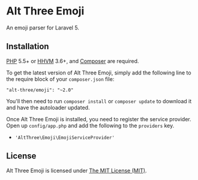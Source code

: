 # Alt Three Emoji

An emoji parser for Laravel 5.


## Installation

[PHP](https://php.net) 5.5+ or [HHVM](http://hhvm.com) 3.6+, and [Composer](https://getcomposer.org) are required.

To get the latest version of Alt Three Emoji, simply add the following line to the require block of your `composer.json` file:

```
"alt-three/emoji": "~2.0"
```

You'll then need to run `composer install` or `composer update` to download it and have the autoloader updated.

Once Alt Three Emoji is installed, you need to register the service provider. Open up `config/app.php` and add the following to the `providers` key.

* `'AltThree\Emoji\EmojiServiceProvider'`


## License

Alt Three Emoji is licensed under [The MIT License (MIT)](LICENSE).

